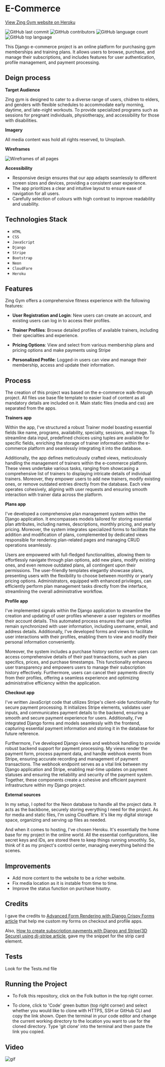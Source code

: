# E-Commerce

[View Zing Gym website on Heroku](https://zing-gym-django-48223353ee17.herokuapp.com)

![GitHub last commit](https://img.shields.io/github/last-commit/JuliaLavagnini/e-commerceProject?color=red)
![GitHub contributors](https://img.shields.io/github/contributors/JuliaLavagnini/e-commerceProject?color=orange)
![GitHub language count](https://img.shields.io/github/languages/count/JuliaLavagnini/e-commerceProject?color=yellow)
![GitHub top language](https://img.shields.io/github/languages/top/JuliaLavagnini/e-commerceProject?color=green)

This Django e-commerce project is an online platform for purchasing gym memberships and training plans. It allows users to browse, purchase, and manage their subscriptions, and includes features for user authentication, profile management, and payment processing.

## Deign process

**Target Audience**

Zing gym is designed to cater to a diverse range of users, chidren to elders, and genders with flexible schedules to accommodate early morning, daytime, and late-night workouts. To provide specialized programs such as sessions for pregnant individuals, physiotherapy, and accessibility for those with disabilities.

**Imagery**

All media content was hold all rights reserved, to Unsplash.

**Wireframes**

![Wireframes of all pages](</media/documentation_images/Frame 1.png>)

**Accessibility**

* Responsive design ensures that our app adapts seamlessly to different screen sizes and devices, providing a consistent user experience.
* The app prioritizes a clear and intuitive layout to ensure ease of navigation for all users.
* Carefully selection of colours with high contrast to improve readability and usability.

## Technologies Stack

* `HTML`
* `CSS`
* `JavaScript`
* `Django`
* `Stripe`
* `Bootstrap`
* `Neon`
* `CloudFare`
* `Heroku`
  
## Features

Zing Gym offers a comprehensive fitness experience with the following features:

- **User Registration and Login**: New users can create an account, and existing users can log in to access their profiles.
  
- **Trainer Profiles**: Browse detailed profiles of available trainers, including their specialties and experience.
  
- **Pricing Options**: View and select from various membership plans and pricing options and make payments using Stripe
  
- **Personalized Profile**: Logged-in users can view and manage their membership, access and update their information.

## Process

The creation of this project was based on the e-commerce walk-through project. 
All files use base file template to easier load of content as all mandatory details are included on it. Main static files (media and css) are separated from the apps. 

**Trainers app**
  
Within the app, I've structured a robust Trainer model boasting essential fields like name, programs, availability, specialty, sessions, and image. To streamline data input, predefined choices using tuples are available for specific fields, enriching the storage of trainer information within the e-commerce platform and seamlessly integrating it into the database.

Additionally, the app defines meticulously crafted views, meticulously handling the management of trainers within the e-commerce platform. These views undertake various tasks, ranging from showcasing a comprehensive list of trainers to displaying intricate details of individual trainers. Moreover, they empower users to add new trainers, modify existing ones, or remove outdated entries directly from the database. Each view operates cohesively, aligning with user requests and ensuring smooth interaction with trainer data across the platform.

**Plans app**

I've developed a comprehensive plan management system within the Django application. It encompasses models tailored for storing essential plan attributes, including names, descriptions, monthly pricing, and yearly pricing. Moreover, the system integrates specialized forms to facilitate the addition and modification of plans, complemented by dedicated views responsible for rendering plan-related pages and managing CRUD operations seamlessly.

Users are empowered with full-fledged functionalities, allowing them to effortlessly navigate through plan options, add new plans, modify existing ones, and even remove outdated plans, all contingent upon their permissions. The user-friendly templates elegantly showcase plans, presenting users with the flexibility to choose between monthly or yearly pricing options. Administrators, equipped with enhanced privileges, can efficiently perform plan management tasks directly from the interface, streamlining the overall administrative workflow.

**Profile app**

I've implemented signals within the Django application to streamline the creation and updating of user profiles whenever a user registers or modifies their account details. This automated process ensures that user profiles remain synchronized with user information, including username, email, and address details. Additionally, I've developed forms and views to facilitate user interactions with their profiles, enabling them to view and modify their personal information conveniently.

Moreover, the system includes a purchase history section where users can access comprehensive details of their past transactions, such as plan specifics, prices, and purchase timestamps. This functionality enhances user transparency and empowers users to manage their subscription history effectively. Furthermore, users can cancel their payments directly from their profiles, offering a seamless experience and optimizing administrative efficiency within the application.

**Checkout app**

I've written JavaScript code that utilizes Stripe's client-side functionality for secure payment processing. It initializes Stripe elements, validates user inputs, and communicates payment details to the backend, ensuring a smooth and secure payment experience for users. Additionally, I've integrated Django forms and models seamlessly with the frontend, capturing essential payment information and storing it in the database for future reference.

Furthermore, I've developed Django views and webhook handling to provide robust backend support for payment processing. My views render the payment form, process payment data, and handle webhook events from Stripe, ensuring accurate recording and management of payment transactions. The webhook endpoint serves as a vital link between my Django application and Stripe, enabling real-time updates on payment statuses and ensuring the reliability and security of the payment system. Together, these components create a cohesive and efficient payment infrastructure within my Django project.

**External sources**

In my setup, I opted for the Neon database to handle all the project data. It acts as the backbone, securely storing everything I need for the project. As for media and static files, I'm using Cloudflare. It's like my digital storage space, organizing and serving up files as needed.

And when it comes to hosting, I've chosen Heroku. It's essentially the home base for my project in the online world. All the essential configurations, like secret keys and IDs, are stored there to keep things running smoothly. So, think of it as my project's control center, managing everything behind the scenes.

## Improvements

- Add more content to the website to be a richer website.
- Fix media location as it is instable from time to time.
- Improve the status function on purchase hisotry.

## Credits

I gave the credits to [Advanced Form Rendering with Django Crispy Forms article](https://simpleisbetterthancomplex.com/tutorial/2018/11/28/advanced-form-rendering-with-django-crispy-forms.html#custom-fields-placement-with-crispy-forms) that help me custom my forms on checkout and profile apps. 

Also, [How to create subscription payments with Django and Stripe(3D Secure) using dj-stripe article](https://medium.com/@surya.vijjeswarapu/how-to-create-subscription-payments-with-django-and-stripe-3d-secure-using-dj-stripe-a7b55a391196), gave my the snippet for the strip card element. 

## Tests

Look for the Tests.md file

## Running the Project

* To Folk this repository, click on the Folk button in the top right corner. 

* To clone, click to 'Code' green button (top right corner) and select whether you would like to clone with HTTPS, SSH or GitHub CLI and copy the link shown. Open the terminal in your code editor and change the current working directory to the location you want to use for the cloned directory. Type 'git clone' into the terminal and then paste the link you copied.

## Video
![gif](media/documentation_images/ezgif-2-fcdf9ff957.gif)